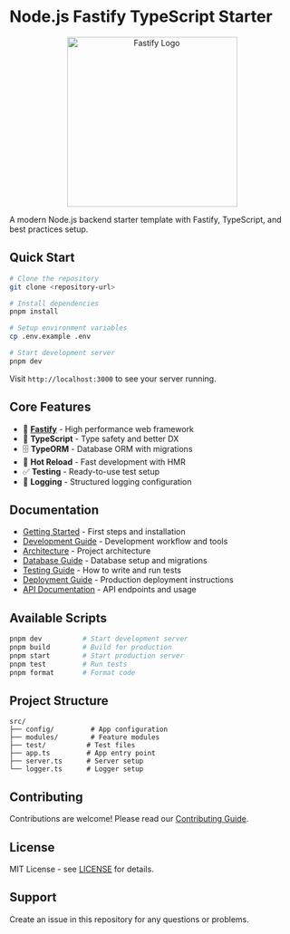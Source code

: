 # Node.js Fastify TypeScript Starter

<p align="center">
  <img src="https://fastify.dev/img/logos/fastify-black.svg" alt="Fastify Logo" width="300"/>
</p>

A modern Node.js backend starter template with Fastify, TypeScript, and best practices setup.

## Quick Start

```bash
# Clone the repository
git clone <repository-url>

# Install dependencies
pnpm install

# Setup environment variables
cp .env.example .env

# Start development server
pnpm dev
```
Visit `http://localhost:3000` to see your server running.

## Core Features

- 🚀 **[Fastify](https://www.fastify.io/)** - High performance web framework
- 📘 **TypeScript** - Type safety and better DX
- 🗄️ **TypeORM** - Database ORM with migrations
- 🔄 **Hot Reload** - Fast development with HMR
- ✅ **Testing** - Ready-to-use test setup
- 📝 **Logging** - Structured logging configuration

## Documentation

- [Getting Started](docs/getting-started.md) - First steps and installation
- [Development Guide](docs/development.md) - Development workflow and tools
- [Architecture](docs/architecture.md) - Project architecture
- [Database Guide](docs/database.md) - Database setup and migrations
- [Testing Guide](docs/testing.md) - How to write and run tests
- [Deployment Guide](docs/deployment.md) - Production deployment instructions
- [API Documentation](docs/api.md) - API endpoints and usage

## Available Scripts

```bash
pnpm dev          # Start development server
pnpm build        # Build for production
pnpm start        # Start production server
pnpm test         # Run tests
pnpm format       # Format code
```

## Project Structure

```
src/
├── config/         # App configuration
├── modules/        # Feature modules
├── test/          # Test files
├── app.ts         # App entry point
├── server.ts      # Server setup
└── logger.ts      # Logger setup
```

## Contributing

Contributions are welcome! Please read our [Contributing Guide](docs/contributing.md).

## License

MIT License - see [LICENSE](LICENSE) for details.

## Support

Create an issue in this repository for any questions or problems.

